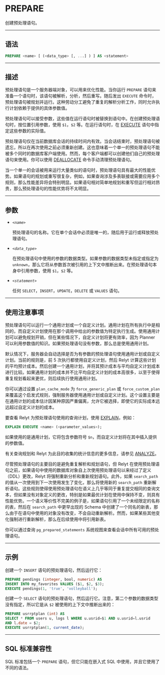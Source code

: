 PREPARE
=====

创建预处理语句。


---

语法
--------

```sql
PREPARE <name> [ (<data_type> [, ...] ) ] AS <statement>
```

---

描述
--------

预处理语句是一个服务器端对象，可以用来优化性能。当你运行 `PREPARE` 语句来准备一个语句时，该语句被解析，分析，然后重写。随后发出 `EXECUTE` 命令时，预处理语句被规划并运行。这种劳动分工避免了重复的解析分析工作，同时允许执行计划依赖于提供的具体参数值。

预处理语句可以接受参数，这些值在运行语句时被替换到语句中。在创建预处理语句时，按位置引用参数，使用 `$1`，`$2` 等。在运行语句时，在 [EXECUTE](execute.md) 语句中指定这些参数的实际值。

预处理语句仅在当前数据库会话的持续时间内有效。当会话结束时，预处理语句被遗忘，所以在再次使用之前必须重新创建。这也意味着一个单一的预处理语句不能被多个同时的数据库客户端使用。然而，每个客户端都可以创建他们自己的预处理语句来使用。你可以使用 [DEALLOCATE](deallocate.md) 命令手动清理预处理语句。

当一个单一的会话被用来运行大量类似的语句时，预处理语句具有最大的性能优势。如果语句的规划或重写很复杂，例如，如果查询涉及多表联接或需要应用多个规则，那么性能差异将会特别明显。如果语句相对简单地规划和重写但运行相对昂贵，那么预处理语句的性能优势将不太明显。


---

参数
----------

- *`<name>`*

    预处理语句的名称。它在单个会话中必须是唯一的，随后用于运行或释放预处理语句。

- *`<data_type>`*

    在预处理语句中使用的参数的数据类型。如果参数的数据类型未指定或指定为 `unknown`，那么它将从参数首次被引用的上下文中推断出来。在预处理语句本身中引用参数，使用 `$1`，`$2` 等。

- *`<statement>`*

    任何 `SELECT`，`INSERT`，`UPDATE`，`DELETE` 或 `VALUES` 语句。


---


使用注意事项
--------

预处理语句可以运行一个通用计划或一个自定义计划。通用计划在所有执行中是相同的，而自定义计划使用在那个调用中给出的参数值为特定执行生成。使用通用计划可以避免规划开销，但在某些情况下，自定义计划将更有效率，因为 Planner 可以利用参数值的知识。如果预处理语句没有参数，那么总是使用通用计划。

默认情况下，服务器会自动选择是否为有参数的预处理语句使用通用计划或自定义计划。当前的规则是，前 5 次执行都使用自定义计划，然后 Relyt 计算这些计划的平均预计成本。然后创建一个通用计划，并将其预计成本与平均自定义计划成本进行比较。如果通用计划的成本并不比平均自定义计划的成本高很多，以至于使得重复规划看起来更优，则后续执行使用通用计划。

你可以通过设置 `plan_cache_mode` 为 `force_generic_plan` 或 `force_custom_plan` 来覆盖这个启发式规则，强制服务器使用通用计划或自定义计划。这个设置主要是在通用计划的成本估计因某种原因严重偏离，允许它被选择，即使它的实际成本远远超过自定义计划的成本。


要查看 Relyt 为预处理语句使用的查询计划，使用 [EXPLAIN](explain.md)，例如：

```sql
EXPLAIN EXECUTE <name> (<parameter_values>);
```

如果使用的是通用计划，它将包含参数符号 `$n`，而自定义计划将在其中插入提供的参数值。

有关查询规划和 Relyt 为此目的收集的统计信息的更多信息，请参见 [ANALYZE](analyze.md)。

尽管预处理语句的主要目的是避免重复解析和规划语句，但 Relyt 在使用预处理语句之前，如果语句中使用的数据库对象自上次使用预处理语句以来经过了定义（DDL）更改，Relyt 将强制重新分析和重新规划语句。此外，如果 `search_path` 的值从一次使用到下一次使用发生了变化，那么将使用新的 `search_path` 重新解析语句。这些规则使得使用预处理语句在语义上几乎等同于重复提交相同的查询文本，但如果没有对象定义的更改，特别是如果最优计划在使用中保持不变，则具有性能优势。一个语义等价性不完美的例子是，如果语句引用了一个未经限定的名称的表，然后在 `search_path` 中更早出现的 Schema 中创建了一个同名的新表，那么由于在语句中使用的对象没有改变，不会自动重新解析。然而，如果某些其他变化强制进行重新解析，那么在后续使用中将引用新表。

你可以通过查询 `pg_prepared_statements` 系统视图来查看会话中所有可用的预处理语句。


---


示例
--------

创建一个 `INSERT` 语句的预处理语句，然后运行它：

```sql
PREPARE pendings (integer, bool, numeric) AS 
INSERT INTO my_favorites VALUES ($1, $2, $3);
EXECUTE pendings(1, 'true', 'volleyball');
```

创建一个 `SELECT` 语句的预处理语句，然后运行它。注意，第二个参数的数据类型没有指定，所以它是从 `$2` 被使用的上下文中推断出来的：

```sql
PREPARE usrrptplan (int) AS
SELECT * FROM users u, logs l WHERE u.usrid=$1 AND u.usrid=l.usrid
AND l.date = $2;
EXECUTE usrrptplan(1, current_date);
```

---

SQL 标准兼容性
----------

SQL 标准包括一个 `PREPARE` 语句，但它只能在嵌入式 SQL 中使用，并且它使用了不同的语法。

